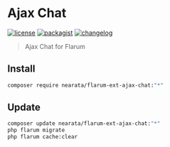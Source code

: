 # Ajax Chat

[![license](https://img.shields.io/github/license/nearata/flarum-ext-ajax-chat?style=flat)](https://github.com/Nearata/flarum-ext-ajax-chat/blob/main/UNLICENSE)
[![packagist](https://img.shields.io/packagist/v/nearata/flarum-ext-ajax-chat?style=flat)](https://packagist.org/packages/nearata/flarum-ext-ajax-chat)
[![changelog](https://img.shields.io/github/release-date/nearata/flarum-ext-ajax-chat?label=last%20release%20date)](https://github.com/Nearata/flarum-ext-ajax-chat/blob/main/CHANGELOG.md)

> Ajax Chat for Flarum

## Install

```sh
composer require nearata/flarum-ext-ajax-chat:"*"
```

## Update

```sh
composer update nearata/flarum-ext-ajax-chat:"*"
php flarum migrate
php flarum cache:clear
```
